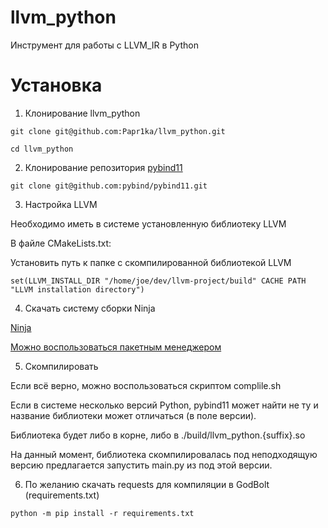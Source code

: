# llvm_python

Инструмент для работы с LLVM_IR в Python

# Установка

1. Клонирование llvm_python

`git clone git@github.com:Papr1ka/llvm_python.git`

`cd llvm_python`

2. Клонирование репозитория [pybind11](https://github.com/pybind/pybind11)

`git clone git@github.com:pybind/pybind11.git`

3. Настройка LLVM

Необходимо иметь в системе установленную библиотеку LLVM

В файле CMakeLists.txt:

Установить путь к папке с скомпилированной библиотекой LLVM

`set(LLVM_INSTALL_DIR "/home/joe/dev/llvm-project/build" CACHE PATH "LLVM installation directory")`

4. Скачать систему сборки Ninja

[Ninja](https://ninja-build.org/)

[Можно воспользоваться пакетным менеджером](https://github.com/ninja-build/ninja/wiki/Pre-built-Ninja-packages)

5. Скомпилировать

Если всё верно, можно воспользоваться скриптом complile.sh

Если в системе несколько версий Python, pybind11 может найти не ту и название библиотеки может отличаться (в поле версии).

Библиотека будет либо в корне, либо в ./build/llvm_python.{suffix}.so

На данный момент, библиотека скомпилировалась под неподходящую версию предлагается запустить main.py из под этой версии.

6. По желанию скачать requests для компиляции в GodBolt (requirements.txt)

`python -m pip install -r requirements.txt`
